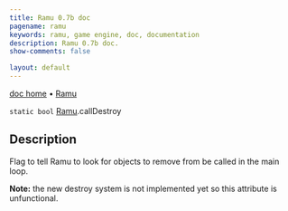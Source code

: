 ```yaml
---
title: Ramu 0.7b doc
pagename: ramu
keywords: ramu, game engine, doc, documentation
description: Ramu 0.7b doc.
show-comments: false

layout: default
---
```

[doc home](home) &#8226; [Ramu](../)  

``static bool`` [Ramu](Ramu).callDestroy  

## Description
Flag to tell Ramu to look for objects to remove from be called in the main loop.  

**Note:** the new destroy system is not implemented yet so this attribute is unfunctional.